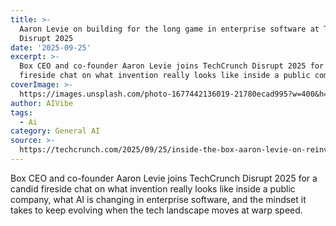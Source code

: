 ```yaml
---
title: >-
  Aaron Levie on building for the long game in enterprise software at TechCrunch
  Disrupt 2025
date: '2025-09-25'
excerpt: >-
  Box CEO and co-founder Aaron Levie joins TechCrunch Disrupt 2025 for a candid
  fireside chat on what invention really looks like inside a public compan...
coverImage: >-
  https://images.unsplash.com/photo-1677442136019-21780ecad995?w=400&h=200&fit=crop&auto=format
author: AIVibe
tags:
  - Ai
category: General AI
source: >-
  https://techcrunch.com/2025/09/25/inside-the-box-aaron-levie-on-reinvention-at-techcrunch-disrupt-2025/
---
```

Box CEO and co-founder Aaron Levie joins TechCrunch Disrupt 2025 for a candid fireside chat on what invention really looks like inside a public company, what AI is changing in enterprise software, and the mindset it takes to keep evolving when the tech landscape moves at warp speed.
